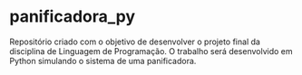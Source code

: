 # panificadora_py
Repositório criado com o objetivo de desenvolver o projeto final da disciplina de Linguagem de Programação. O trabalho será desenvolvido em Python simulando o sistema de uma panificadora.
